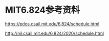 # MIT6.824参考资料

https://pdos.csail.mit.edu/6.824/schedule.html

http://nil.csail.mit.edu/6.824/2020/schedule.html